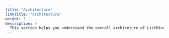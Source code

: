 ```yaml
---
title: "Architecture"
linkTitle: "Architecture"
weight: 3
description: >
  This section helps you understand the overall archiceture of ListMinut
---
```

